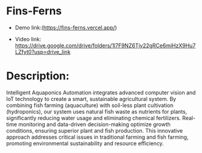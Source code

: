 # Fins-Ferns
* Demo link:(https://fins-ferns.vercel.app/)


* Video link: https://drive.google.com/drive/folders/1l7F9NZ6Tjy22gRCe6miHzX9Hu7LZfyt0?usp=drive_link

# Description:
Intelligent Aquaponics Automation integrates advanced computer vision and IoT technology to create a smart, sustainable agricultural system. By combining fish farming (aquaculture) with soil-less plant cultivation (hydroponics), our system uses natural fish waste as nutrients for plants, significantly reducing water usage and eliminating chemical fertilizers. Real-time monitoring and data-driven decision-making optimize growth conditions, ensuring superior plant and fish production. This innovative approach addresses critical issues in traditional farming and fish farming, promoting environmental sustainability and resource efficiency.
